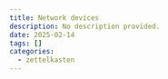 ```yaml
---
title: Network devices
description: No description provided.
date: 2025-02-14
tags: []
categories:
  - zettelkasten
---
```

